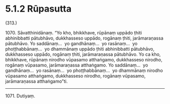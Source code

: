 

# 5.1.2 Rūpasutta




(313.)

1070\. Sāvatthinidānaṃ. “Yo kho, bhikkhave, rūpānaṃ uppādo ṭhiti abhinibbatti pātubhāvo, dukkhasseso uppādo, rogānaṃ ṭhiti, jarāmaraṇassa pātubhāvo. Yo saddānaṃ…  yo gandhānaṃ…  yo rasānaṃ…  yo phoṭṭhabbānaṃ…  yo dhammānaṃ uppādo ṭhiti abhinibbatti pātubhāvo, dukkhasseso uppādo, rogānaṃ ṭhiti, jarāmaraṇassa pātubhāvo. Yo ca kho, bhikkhave, rūpānaṃ nirodho vūpasamo atthaṅgamo, dukkhasseso nirodho, rogānaṃ vūpasamo, jarāmaraṇassa atthaṅgamo. Yo saddānaṃ…  yo gandhānaṃ…  yo rasānaṃ…  yo phoṭṭhabbānaṃ…  yo dhammānaṃ nirodho vūpasamo atthaṅgamo, dukkhasseso nirodho, rogānaṃ vūpasamo, jarāmaraṇassa atthaṅgamo”ti.

---

1071\. Dutiyaṃ.





